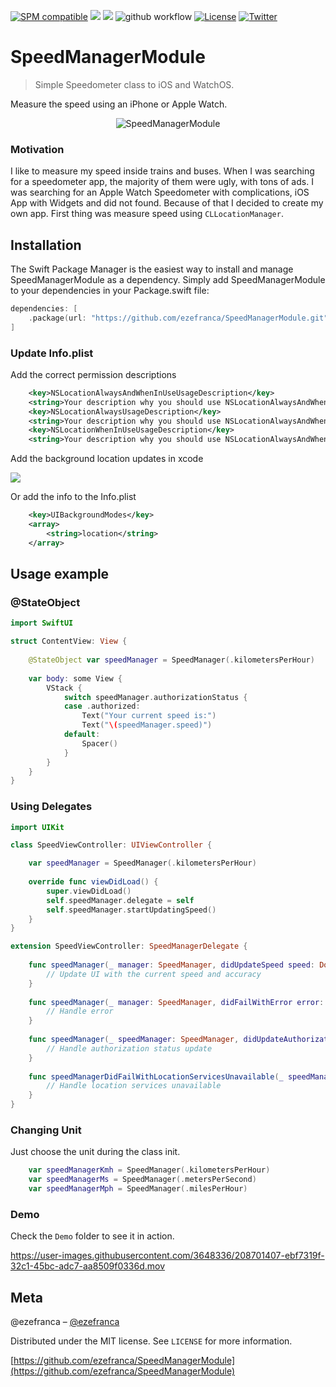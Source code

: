 <p align="center" >
</p>

[![SPM compatible](https://img.shields.io/badge/SPM-compatible-4BC51D.svg?style=flat)](https://github.com/apple/swift-package-manager)
[![](https://img.shields.io/endpoint?url=https%3A%2F%2Fswiftpackageindex.com%2Fapi%2Fpackages%2Fezefranca%2FSpeedManagerModule%2Fbadge%3Ftype%3Dswift-versions)](https://swiftpackageindex.com/ezefranca/SpeedManagerModule)
[![](https://img.shields.io/endpoint?url=https%3A%2F%2Fswiftpackageindex.com%2Fapi%2Fpackages%2Fezefranca%2FSpeedManagerModule%2Fbadge%3Ftype%3Dplatforms)](https://swiftpackageindex.com/ezefranca/SpeedManagerModule)
![github workflow](https://github.com/ezefranca/SpeedManagerModule/actions/workflows/swift.yml/badge.svg)
[![License][license-image]][license-url]
[![Twitter](https://img.shields.io/badge/twitter-@ezefranca-blue.svg?style=flat)](http://twitter.com/ezefranca)

# SpeedManagerModule
> Simple Speedometer class to iOS and WatchOS.

Measure the speed using an iPhone or Apple Watch.

<p align="center" >
  <img src="https://github.com/ezefranca/SpeedManagerModule/blob/main/banner.jpg" alt="SpeedManagerModule" title="SpeedManagerModule">
</p>


### Motivation

I like to measure my speed inside trains and buses. When I was searching for a speedometer app, the majority of them were ugly, with tons of ads. I was searching for an Apple Watch Speedometer with complications, iOS App with Widgets and did not found. Because of that I decided to create my own app. First thing was measure speed using `CLLocationManager`.

## Installation

The Swift Package Manager is the easiest way to install and manage SpeedManagerModule as a dependency.
Simply add SpeedManagerModule to your dependencies in your Package.swift file:

```swift
dependencies: [
    .package(url: "https://github.com/ezefranca/SpeedManagerModule.git")
]
```

### Update Info.plist

Add the correct permission descriptions

```xml
    <key>NSLocationAlwaysAndWhenInUseUsageDescription</key>
    <string>Your description why you should use NSLocationAlwaysAndWhenInUseUsageDescription</string>
    <key>NSLocationAlwaysUsageDescription</key>
    <string>Your description why you should use NSLocationAlwaysAndWhenInUseUsageDescription</string>
    <key>NSLocationWhenInUseUsageDescription</key>
    <string>Your description why you should use NSLocationAlwaysAndWhenInUseUsageDescription</string>
```

Add the background location updates in xcode

![](https://raw.githubusercontent.com/ezefranca/SpeedManagerModule/main/.github/backgroundmodes.png)

Or add the info to the Info.plist

```xml
    <key>UIBackgroundModes</key>
    <array>
        <string>location</string>
    </array>
```

## Usage example

### @StateObject

```swift
import SwiftUI

struct ContentView: View {
    
    @StateObject var speedManager = SpeedManager(.kilometersPerHour)
    
    var body: some View {
        VStack {
            switch speedManager.authorizationStatus {
            case .authorized:
                Text("Your current speed is:")
                Text("\(speedManager.speed)")
            default:
                Spacer()
            }
        }
    }
}
```

### Using Delegates

```swift
import UIKit

class SpeedViewController: UIViewController {

    var speedManager = SpeedManager(.kilometersPerHour)
    
    override func viewDidLoad() {
        super.viewDidLoad()
        self.speedManager.delegate = self
        self.speedManager.startUpdatingSpeed()
    }
}

extension SpeedViewController: SpeedManagerDelegate {
    
    func speedManager(_ manager: SpeedManager, didUpdateSpeed speed: Double, speedAccuracy: Double) {
        // Update UI with the current speed and accuracy
    }
    
    func speedManager(_ manager: SpeedManager, didFailWithError error: Error) {
        // Handle error
    }
    
    func speedManager(_ speedManager: SpeedManager, didUpdateAuthorizationStatus status: SpeedManagerAuthorizationStatus) {
        // Handle authorization status update
    }
    
    func speedManagerDidFailWithLocationServicesUnavailable(_ speedManager: SpeedManager) {
        // Handle location services unavailable
    }
}
```

### Changing Unit

Just choose the unit during the class init.

```swift
    var speedManagerKmh = SpeedManager(.kilometersPerHour)
    var speedManagerMs = SpeedManager(.metersPerSecond)
    var speedManagerMph = SpeedManager(.milesPerHour)
```

### Demo 

Check the `Demo` folder to see it in action.

https://user-images.githubusercontent.com/3648336/208701407-ebf7319f-32c1-45bc-adc7-aa8509f0336d.mov

## Meta

@ezefranca – [@ezefranca](https://twitter.com/ezefranca) 

Distributed under the MIT license. See `LICENSE` for more information.

[https://github.com/ezefranca/SpeedManagerModule](https://github.com/ezefranca/SpeedManagerModule)

[swift-image]:https://img.shields.io/badge/swift-5.0-orange.svg
[swift-url]: https://swift.org/
[license-image]: https://img.shields.io/badge/License-MIT-blue.svg
[license-url]: https://github.com/git/git-scm.com/blob/main/MIT-LICENSE.txt
